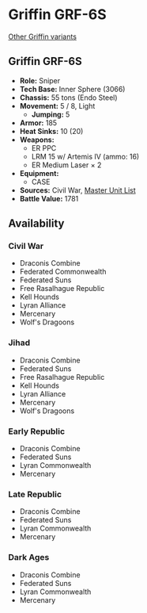 # Griffin GRF-6S

[Other Griffin variants](../griffin.md)

## Griffin GRF-6S
- **Role:** Sniper
- **Tech Base:** Inner Sphere (3066)
- **Chassis:** 55 tons (Endo Steel)
- **Movement:** 5 / 8, Light
  - **Jumping:** 5
- **Armor:** 185
- **Heat Sinks:** 10 (20)
- **Weapons:**
  - ER PPC
  - LRM 15 w/ Artemis IV (ammo: 16)
  - ER Medium Laser × 2
- **Equipment:**
  - CASE
- **Sources:** Civil War, [Master Unit List](http://masterunitlist.info/Unit/Details/1307/griffin-grf-6s)
- **Battle Value:** 1781

## Availability

### Civil War
- Draconis Combine
- Federated Commonwealth
- Federated Suns
- Free Rasalhague Republic
- Kell Hounds
- Lyran Alliance
- Mercenary
- Wolf's Dragoons

### Jihad
- Draconis Combine
- Federated Suns
- Free Rasalhague Republic
- Kell Hounds
- Lyran Alliance
- Mercenary
- Wolf's Dragoons

### Early Republic
- Draconis Combine
- Federated Suns
- Lyran Commonwealth
- Mercenary

### Late Republic
- Draconis Combine
- Federated Suns
- Lyran Commonwealth
- Mercenary

### Dark Ages
- Draconis Combine
- Federated Suns
- Lyran Commonwealth
- Mercenary


